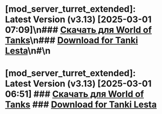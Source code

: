 # [mod_server_turret_extended]: Latest Version (v3.13) [2025-03-01 07:09]\n### [**Скачать для World of Tanks**](https://github.com/spoter/spoter-mods/releases/download/latest/mod_server_turret_extended.zip)\n### [**Download for Tanki Lesta**](https://github.com/spoter/spoter-mods/releases/download/latest/mod_server_turret_extended_RU.zip)\n#\n

# [mod_server_turret_extended]: Latest Version (v3.13) [2025-03-01 06:51] ### [**Скачать для World of Tanks**](https://github.com/spoter/spoter-mods/releases/download/latest/mod_server_turret_extended.zip) ### [**Download for Tanki Lesta**](https://github.com/spoter/spoter-mods/releases/download/latest/mod_server_turret_extended_RU.zip) #



